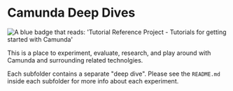 # Camunda Deep Dives

<img src="https://img.shields.io/badge/Tutorial%20Reference%20Project-Tutorials%20for%20getting%20started%20with%20Camunda-%2338A3E1" alt="A blue badge that reads: 'Tutorial Reference Project - Tutorials for getting started with Camunda'">

This is a place to experiment, evaluate, research, and play around with Camunda and surrounding related technolgies. 

Each subfolder contains a separate "deep dive". Please see the `README.md` inside each subfolder for more info about each experiment.



